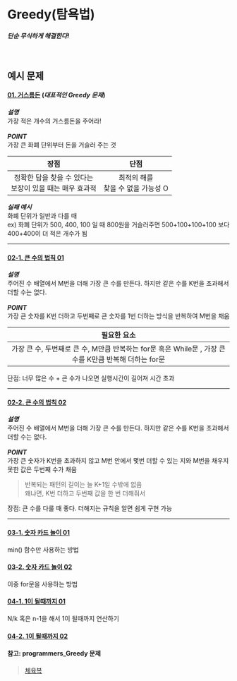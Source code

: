 # Greedy(탐욕법)

#### *단순 무식하게 해결한다!*
<br>

## 예시 문제


#### [01. 거스름돈](./exchange.py) (*대표적인 Greedy 문제*)<br>
__*설명*__<br>
가장 적은 개수의 거스름돈을 주어라!<br><br>
__*POINT*__ <br>
가장 큰 화폐 단위부터 돈을 거슬러 주는 것<br>

|장점|단점|
|:--:|:--:|
|정확한 답을 찾을 수 있다는<br> 보장이 있을 때는 매우 효과적|최적의 해를<br> 찾을 수 없을 가능성 O|

__*실패 예시*__<br> 화폐 단위가 일반과 다를 때<br>
ex) 화폐 단위가 500, 400, 100 일 때 800원을 거슬러주면 500+100+100+100 보다 400+400이 더 적은 개수가 됨

--------

#### [02-1. 큰 수의 법칙 01](./Rule_of_bigNum.py) <br>
__*설명*__<br>
주어진 수 배열에서 M번을 더해 가장 큰 수를 만든다. 하지만 같은 수를 K번을 초과해서 더할 수는 없다.<br><br>
__*POINT*__ <br>
가장 큰 숫자를 K번 더하고 두번째로 큰 숫자를 1번 더하는 방식을 반복하여 M번을 채움<br>

|필요한 요소|
|:--:|
|가장 큰 수, 두번째로 큰 수, M만큼 반복하는 for문 혹은 While문 , 가장 큰 수를 K만큼 반복해 더하는 for문|

단점: 너무 많은 수 + 큰 수가 나오면 실행시간이 길어져 시간 초과

-----

#### [02-2. 큰 수의 법칙 02](./Rule_of_bigNum02.py)<br>
__*설명*__<br>
주어진 수 배열에서 M번을 더해 가장 큰 수를 만든다. 하지만 같은 수를 K번을 초과해서 더할 수는 없다.<br><br>
__*POINT*__ <br>
가장 큰 숫자가 K번을 초과하지 않고 M번 안에서 몇번 더할 수 있는 지와 M번을 채우지 못한 값은 두번째 수가 채움<br>

>반복되는 패턴의 길이는 늘 K+1일 수밖에 없음<br>
왜냐면, K번 더하고 두번째 값을 한 번 더해줘서

장점: 큰 수를 다룰 때 좋다. 더해지는 규칙을 알면 쉽게 구현 가능

-----

#### [03-1. 숫자 카드 놀이 01](./Number_Card_Game.py)<br>
min() 함수만 사용하는 방법

#### [03-2. 숫자 카드 놀이 02](./Number_Card_Game02.py)<br>
이중 for문을 사용하는 방법

#### [04-1. 1이 될때까지 01](./to_number_one.py)<br>
N/k 혹은 n-1을 해서 1이 될때까지 연산하기<br>

#### [04-2. 1이 될때까지 02](./to_number_one02.py)<br>


#### 참고: programmers_Greedy 문제<br>
>[체육복](https://programmers.co.kr/learn/courses/30/lessons/42862)
